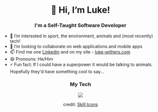 
<h1 align="center">👋 Hi, I’m Luke!</h1>
<h3 align="center">I'm a Self-Taught Software Developer</h3>
<ul>
  <li>👀 I’m interested in sport, the environment, animals and (most recently) tech!</li>
  <li🌱 I’m currently learning React and dabbling in Python></li>
  <li>💞️ I’m looking to collaborate on web applications and mobile apps</li>
  <li>📫 Find me one <a href="https://www.linkedin.com/in/luke-withers/">Linkedin</a> and on my site - <a href="https://luke-withers.com">luke-withers.com</a></li>
  <li>😄 Pronouns: He/Him</li>
  <li>⚡ Fun fact: If I could have a superpower it would be talking to animals. Hopefully they'd have something cool to say...</li>
</ul>

<h3 align="center">My Tech</h3>
<p align="center">
  <a href="https://skillicons.dev">
    <img src="https://skillicons.dev/icons?i=js,html,css,react,jquery,nodejs,py,vscode,netlify,postman,git,github&perline=6" />
  </a>
</p>
<p align="center">credit: <a href="https://github.com/tandpfun/skill-icons">Skill Icons</a></p>
